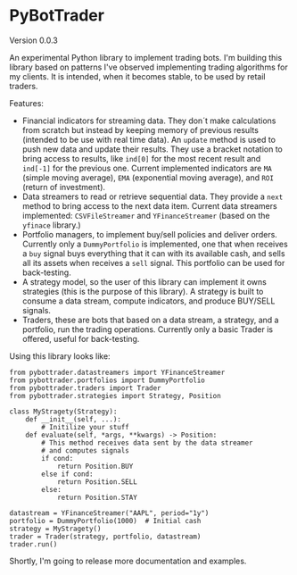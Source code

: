 # PyBotTrader

Version 0.0.3

An experimental Python library to implement trading bots. I'm building this
library based on patterns I've observed implementing trading algorithms for my
clients. It is intended, when it becomes stable, to be used by retail traders.

Features:

- Financial indicators for streaming data. They don´t make calculations from
  scratch but instead by keeping memory of previous results (intended to be use
  with real time data). An `update` method is used to push new data and update
  their results. They use a bracket notation to bring access to results, like
  `ind[0]` for the most recent result and `ind[-1]` for the previous one. Current
  implemented indicators are `MA` (simple moving average), `EMA` (exponential moving
  average), and `ROI` (return of investment).
- Data streamers to read or retrieve sequential data. They provide a `next`
  method to bring access to the next data item. Current data streamers implemented:
  `CSVFileStreamer` and `YFinanceStreamer` (based on the `yfinace` library.)
- Portfolio managers, to implement buy/sell policies and deliver orders.
  Currently only a `DummyPortfolio` is implemented, one that when receives a
  `buy` signal buys everything that it can with its available cash, and sells
  all its assets when receives a `sell` signal. This portfolio can be used for
  back-testing.
- A strategy model, so the user of this library can implement it owns strategies
  (this is the purpose of this library).  A strategy is built to consume a data
  stream, compute indicators, and produce BUY/SELL signals.
- Traders, these are bots that based on a data stream, a strategy, and a
  portfolio, run the trading operations. Currently only a basic Trader is
  offered, useful for back-testing.

Using this library looks like:

```
from pybottrader.datastreamers import YFinanceStreamer
from pybottrader.portfolios import DummyPortfolio
from pybottrader.traders import Trader
from pybottrader.strategies import Strategy, Position

class MyStragety(Strategy):
    def __init__(self, ...):
        # Initilize your stuff
    def evaluate(self, *args, **kwargs) -> Position:
        # This method receives data sent by the data streamer
        # and computes signals
        if cond:
            return Position.BUY
        else if cond:
            return Position.SELL
        else:
            return Position.STAY

datastream = YFinanceStreamer("AAPL", period="1y")
portfolio = DummyPortfolio(1000)  # Initial cash
strategy = MyStragety()
trader = Trader(strategy, portfolio, datastream)
trader.run()
```

Shortly, I'm going to release more documentation and examples.
